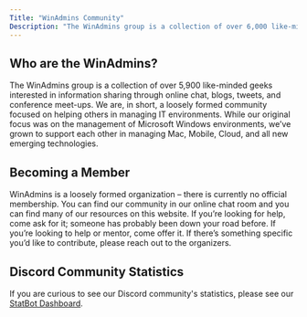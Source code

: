 ```yaml
---
Title: "WinAdmins Community"
Description: "The WinAdmins group is a collection of over 6,000 like-minded geeks interested in information sharing through online chat, blogs, tweets, and conference meet-ups."
---
```


## Who are the WinAdmins?

The WinAdmins group is a collection of over 5,900 like-minded geeks interested in information sharing through online chat, blogs, tweets, and conference meet-ups. We are, in short, a loosely formed community focused on helping others in managing IT environments. While our original focus was on the management of Microsoft Windows environments, we’ve grown to support each other in managing Mac, Mobile, Cloud, and all new emerging technologies.

## Becoming a Member

WinAdmins is a loosely formed organization – there is currently no official membership. You can find our community in our online chat room and you can find many of our resources on this website. If you’re looking for help, come ask for it; someone has probably been down your road before. If you’re looking to help or mentor, come offer it. If there’s something specific you’d like to contribute, please reach out to the organizers.

## Discord Community Statistics

If you are curious to see our Discord community's statistics, please see our [StatBot Dashboard](https://statbot.net/dashboard/618712310185197588).
